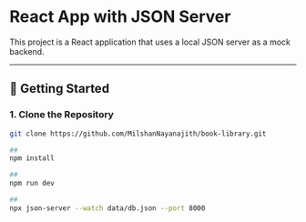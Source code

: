 # React App with JSON Server

This project is a React application that uses a local JSON server as a mock backend.

---

## 🚀 Getting Started

### 1. Clone the Repository

```bash
git clone https://github.com/MilshanNayanajith/book-library.git

##
npm install

##
npm run dev

##
npx json-server --watch data/db.json --port 8000

